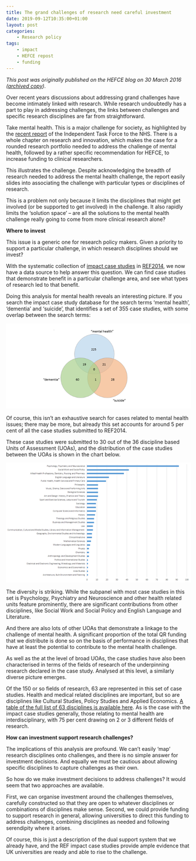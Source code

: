 ```yaml
---
title: The grand challenges of research need careful investment
date: 2019-09-12T10:35:00+01:00
layout: post
categories:
    - Research policy
tags:
    - impact
    - HEFCE repost
    - funding
---
```


*This post was originally published on the HEFCE blog on 30 March 2016 ([archived copy](https://webarchive.nationalarchives.gov.uk/20180405115626/http://blog.hefce.ac.uk/2016/03/30/the-grand-challenges-of-research-need-careful-investment/)).*

Over recent years discussions about addressing grand challenges have become intimately linked with research. While research undoubtedly has a part to play in addressing challenges, the links between challenges and specific research disciplines are far from straightforward.

Take mental health. This is a major challenge for society, as highlighted by the [recent report](https://www.england.nhs.uk/wp-content/uploads/2016/02/Mental-Health-Taskforce-FYFV-final.pdf) of the Independent Task Force to the NHS. There is a whole chapter on research and innovation, which makes the case for a rounded research portfolio needed to address the challenge of mental health, followed by a rather specific recommendation for HEFCE, to increase funding to clinical researchers.

This illustrates the challenge. Despite acknowledging the breadth of research needed to address the mental health challenge, the report easily slides into associating the challenge with particular types or disciplines of research.

This is a problem not only because it limits the disciplines that might get involved (or be supported to get involved) in the challenge. It also rapidly limits the ‘solution space’ – are all the solutions to the mental health challenge really going to come from more clinical research alone?

**Where to invest**

This issue is a generic one for research policy makers. Given a priority to support a particular challenge, in which research disciplines should we invest?

With the systematic collection of [impact case studies](http://impact.ref.ac.uk/) in [REF2014](https://www.ref.ac.uk/2014/), we now have a data source to help answer this question. We can find case studies that demonstrate benefit in a particular challenge area, and see what types of research led to that benefit.

Doing this analysis for mental health reveals an interesting picture. If you search the impact case study database for the search terms ‘mental health’, ‘dementia’ and ‘suicide’, that identifies a set of 355 case studies, with some overlap between the search terms:

![Impact cases relating to mental health](images/Impact-case-study-search.gif "Impact cases relating to mental health")

Of course, this isn’t an exhaustive search for cases related to mental health issues; there may be more, but already this set accounts for around 5 per cent of all the case studies submitted to REF2014.

These case studies were submitted to 30 out of the 36 discipline based Units of Assessment (UOAs), and the distribution of the case studies between the UOAs is shown in the chart below.

![Distribution of case studies to Units of Assessment](images/Case-studies-by-UOAs.gif "Distribution of case studies to Units of Assessment")

The diversity is striking. While the subpanel with most case studies in this set is Psychology, Psychiatry and Neuroscience and other health related units feature prominently, there are significant contributions from other disciplines, like Social Work and Social Policy and English Language and Literature.

And there are also lots of other UOAs that demonstrate a linkage to the challenge of mental health. A significant proportion of the total QR funding that we distribute is done so on the basis of performance in disciplines that have at least the potential to contribute to the mental health challenge.

As well as the at the level of broad UOAs, the case studies have also been characterised in terms of the fields of research of the underpinning research declared in the case study. Analysed at this level, a similarly diverse picture emerges.

Of the 150 or so fields of research, 63 are represented in this set of case studies. Health and medical related disciplines are important, but so are disciplines like Cultural Studies, Policy Studies and Applied Economics. [A table of the full list of 63 disciplines is available here](files/fields_of_research_mental_health.xlsx). As is the case with the impact case studies generally, those relating to mental health are interdisciplinary, with 75 per cent drawing on 2 or 3 different fields of research.

**How can investment support research challenges?**

The implications of this analysis are profound. We can’t easily ‘map’ research disciplines onto challenges, and there is no simple answer for investment decisions. And equally we must be cautious about allowing specific disciplines to capture challenges as their own.

So how do we make investment decisions to address challenges? It would seem that two approaches are available.

First, we can organise investment around the challenges themselves, carefully constructed so that they are open to whatever disciplines or combinations of disciplines make sense. Second, we could provide funding to support research in general, allowing universities to direct this funding to address challenges, combining disciplines as needed and following serendipity where it arises.

Of course, this is just a description of the dual support system that we already have, and the REF impact case studies provide ample evidence that UK universities are ready and able to rise to the challenge.